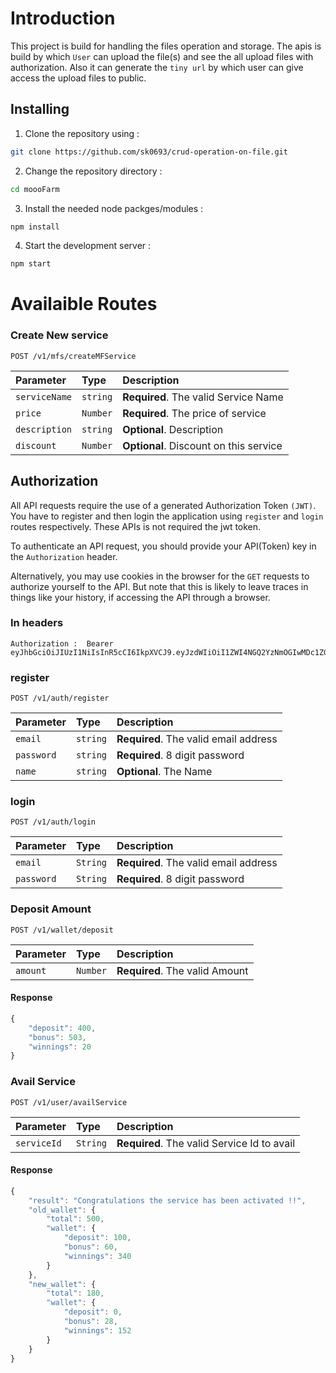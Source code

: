 # Introduction

This project is build for handling the files operation and storage. The apis is build by which `User` can upload the file(s) and see the all upload files with authorization. Also it can generate the `tiny url` by which user can give access the upload files to public.

## Installing

1. Clone the repository using :

```bash
git clone https://github.com/sk0693/crud-operation-on-file.git
```

2. Change the repository directory :

```bash
cd moooFarm
```

3. Install the needed node packges/modules :

```bash
npm install
```

4. Start the development server :

```bash
npm start
```

# Availaible Routes

### Create New service

```http
POST /v1/mfs/createMFService
```

| Parameter     | Type     | Description                            |
| :------------ | :------- | :------------------------------------- |
| `serviceName` | `string` | **Required**. The valid Service Name   |
| `price`       | `Number` | **Required**. The price of service     |
| `description` | `string` | **Optional**. Description              |
| `discount`    | `Number` | **Optional**. Discount on this service |

## Authorization

All API requests require the use of a generated Authorization Token `(JWT)`. You have to register and then login the application using `register` and `login` routes respectively. These APIs is not required the jwt token.

To authenticate an API request, you should provide your API(Token) key in the `Authorization` header.

Alternatively, you may use cookies in the browser for the `GET` requests to authorize yourself to the API. But note that this is likely to leave traces in things like your history, if accessing the API through a browser.

### In headers

```http
Authorization :  Bearer eyJhbGciOiJIUzI1NiIsInR5cCI6IkpXVCJ9.eyJzdWIiOiI1ZWI4NGQ2YzNmOGIwMDc1ZGRmYzhmYTAiLCJpYXQiOjE1ODkxMzY3NjJ9.
```

### register

```http
POST /v1/auth/register
```

| Parameter  | Type     | Description                           |
| :--------- | :------- | :------------------------------------ |
| `email`    | `string` | **Required**. The valid email address |
| `password` | `string` | **Required**. 8 digit password        |
| `name`     | `string` | **Optional**. The Name                |

### login

```http
POST /v1/auth/login
```

| Parameter  | Type     | Description                           |
| :--------- | :------- | :------------------------------------ |
| `email`    | `String` | **Required**. The valid email address |
| `password` | `String` | **Required**. 8 digit password        |

### Deposit Amount

```http
POST /v1/wallet/deposit
```

| Parameter | Type     | Description                    |
| :-------- | :------- | :----------------------------- |
| `amount`  | `Number` | **Required**. The valid Amount |

#### Response

```javascript
{
    "deposit": 400,
    "bonus": 503,
    "winnings": 20
}
```

### Avail Service

```http
POST /v1/user/availService
```

| Parameter   | Type     | Description                                 |
| :---------- | :------- | :------------------------------------------ |
| `serviceId` | `String` | **Required**. The valid Service Id to avail |

#### Response

```javascript
{
    "result": "Congratulations the service has been activated !!",
    "old_wallet": {
        "total": 500,
        "wallet": {
            "deposit": 100,
            "bonus": 60,
            "winnings": 340
        }
    },
    "new_wallet": {
        "total": 180,
        "wallet": {
            "deposit": 0,
            "bonus": 28,
            "winnings": 152
        }
    }
}
```
